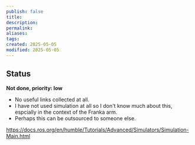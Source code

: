 ```yaml
---
publish: false
title: 
description: 
permalink: 
aliases: 
tags: 
created: 2025-05-05
modified: 2025-05-05
---
```


## Status

**Not done, priority: low**
- No useful links collected at all.
- I have not used simulation at all so I don't know much about this, espcially in the context of the Franka arm.
- Perhaps this can be outsourced to someone else.

<https://docs.ros.org/en/humble/Tutorials/Advanced/Simulators/Simulation-Main.html>
